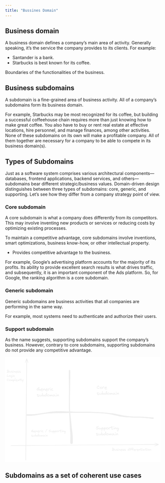 ```yaml
---
title: "Bussines Domain"
---
```


## Business domain
A business domain defines a company’s main area of activity. Generally speaking, it’s the service the company provides to its clients. For example:
- Santander is a bank.
- Starbucks is best known for its coffee.

Boundaries of the functionalities of the business.

## Business subdomains
A subdomain is a fine-grained area of business activity. All of a company’s subdomains form its business domain.

For example, Starbucks may be most recognized for its coffee, but building a successful coffeehouse chain requires more than just knowing how to make great coffee. You also have to buy or rent real estate at effective locations, hire personnel, and manage finances, among other activities. None of these subdomains on its own will make a profitable company. All of them together are necessary for a company to be able to compete in its business domain(s).

## Types of Subdomains
Just as a software system comprises various architectural components—databases, frontend applications, backend services, and others—subdomains bear different strategic/business values. Domain-driven design distinguishes between three types of subdomains: core, generic, and supporting. Let’s see how they differ from a company strategy point of view.


### Core subdomain
A core subdomain is what a company does differently from its competitors. This may involve inventing new products or services or reducing costs by optimizing existing processes.

To maintain a competitive advantage, core subdomains involve inventions, smart optimizations, business know-how, or other intellectual property.

- Provides competitive advantage to the business.

For example, Google’s advertising platform accounts for the majority of its profits. Its ability to provide excellent search results is what drives traffic, and subsequently, it is an important component of the Ads platform. So, for Google, the ranking algorithm is a core subdomain.

### Generic subdomain
Generic subdomains are business activities that all companies are performing in the same way.

For example, most systems need to authenticate and authorize their users.


### Support subdomain
As the name suggests, supporting subdomains support the company’s business. However, contrary to core subdomains, supporting subdomains do not provide any competitive advantage.


![Chart explaining the distribution of subdomain types across bussiness logic complexity and bussines differentiation](../../images/subdomain_types.png)


## Subdomains as a set of coherent use cases


